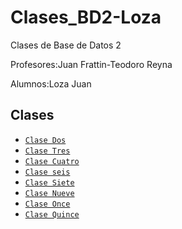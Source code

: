 # Clases_BD2-Loza

Clases de Base de Datos 2

Profesores:Juan Frattin-Teodoro Reyna

Alumnos:Loza Juan

## Clases

- [`Clase Dos`](./clase2.sql) 
- [`Clase Tres`](./Clase3.sql)
- [`Clase Cuatro`](./Clase4.sql)
- [`Clase seis`](./Clase6.sql)
- [`Clase Siete`](./Clase7.sql)
- [`Clase Nueve`](./Clase9.sql)
- [`Clase Once`](./clase11.sql)
- [`Clase Quince`](./clase15.sql)
